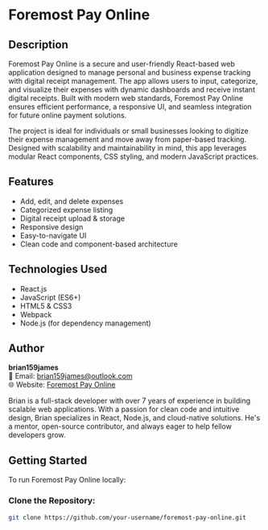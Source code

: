 # Foremost Pay Online

## Description

Foremost Pay Online is a secure and user-friendly React-based web application designed to manage personal and business expense tracking with digital receipt management. The app allows users to input, categorize, and visualize their expenses with dynamic dashboards and receive instant digital receipts. Built with modern web standards, Foremost Pay Online ensures efficient performance, a responsive UI, and seamless integration for future online payment solutions.

The project is ideal for individuals or small businesses looking to digitize their expense management and move away from paper-based tracking. Designed with scalability and maintainability in mind, this app leverages modular React components, CSS styling, and modern JavaScript practices.

## Features

- Add, edit, and delete expenses
- Categorized expense listing
- Digital receipt upload & storage
- Responsive design
- Easy-to-navigate UI
- Clean code and component-based architecture

## Technologies Used

- React.js
- JavaScript (ES6+)
- HTML5 & CSS3
- Webpack
- Node.js (for dependency management)

## Author

**brian159james**  
📧 Email: brian159james@outlook.com  
🌐 Website: [Foremost Pay Online](https://www.foremostpayonline.it.com)

Brian is a full-stack developer with over 7 years of experience in building scalable web applications. With a passion for clean code and intuitive design, Brian specializes in React, Node.js, and cloud-native solutions. He's a mentor, open-source contributor, and always eager to help fellow developers grow.

## Getting Started

To run Foremost Pay Online locally:

### Clone the Repository:
```bash
git clone https://github.com/your-username/foremost-pay-online.git
